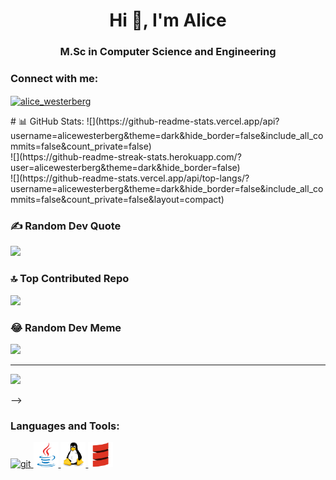 <h1 align="center">Hi 👋, I'm Alice</h1>
<h3 align="center">M.Sc in Computer Science and Engineering</h3>

<h3 align="left">Connect with me:</h3>
<p align="left">
<a href="https://www.linkedin.com/in/alice-westerberg-zetterlund-63b00a20a/" target="blank"><img align="center" src="https://raw.githubusercontent.com/rahuldkjain/github-profile-readme-generator/master/src/images/icons/Social/linked-in-alt.svg" alt="alice_westerberg" height="30" width="40" /></a>
</p>
# 📊 GitHub Stats:
![](https://github-readme-stats.vercel.app/api?username=alicewesterberg&theme=dark&hide_border=false&include_all_commits=false&count_private=false)<br/>
![](https://github-readme-streak-stats.herokuapp.com/?user=alicewesterberg&theme=dark&hide_border=false)<br/>
![](https://github-readme-stats.vercel.app/api/top-langs/?username=alicewesterberg&theme=dark&hide_border=false&include_all_commits=false&count_private=false&layout=compact)

### ✍️ Random Dev Quote
![](https://quotes-github-readme.vercel.app/api?type=horizontal&theme=radical)

### 🔝 Top Contributed Repo
![](https://github-contributor-stats.vercel.app/api?username=alicewesterberg&limit=5&theme=dark&combine_all_yearly_contributions=true)

### 😂 Random Dev Meme
<img src='https://randommeme-five.vercel.app/' style="height: 400px;"/>

---
[![](https://visitcount.itsvg.in/api?id=alicewesterberg&icon=0&color=0)](https://visitcount.itsvg.in)

<!-- Proudly created with GPRM ( https://gprm.itsvg.in ) -->-->

<h3 align="left">Languages and Tools:</h3>
<p align="left"> <a href="https://git-scm.com/" target="_blank" rel="noreferrer"> <img src="https://www.vectorlogo.zone/logos/git-scm/git-scm-icon.svg" alt="git" width="40" height="40"/> </a> <a href="https://www.java.com" target="_blank" rel="noreferrer"> <img src="https://raw.githubusercontent.com/devicons/devicon/master/icons/java/java-original.svg" alt="java" width="40" height="40"/> </a> <a href="https://www.linux.org/" target="_blank" rel="noreferrer"> <img src="https://raw.githubusercontent.com/devicons/devicon/master/icons/linux/linux-original.svg" alt="linux" width="40" height="40"/> </a> <a href="https://www.scala-lang.org" target="_blank" rel="noreferrer"> <img src="https://raw.githubusercontent.com/devicons/devicon/master/icons/scala/scala-original.svg" alt="scala" width="40" height="40"/> </a> </p>
